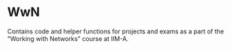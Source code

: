 # WwN
Contains code and helper functions for projects and exams as a part of the "Working with Networks" course at IIM-A.